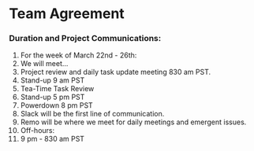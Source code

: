 # Team Agreement

### Duration and Project Communications:

1. For the week of March 22nd - 26th:
2. We will meet... 
  1. Project review and daily task update meeting 830 am PST.
  2. Stand-up 9 am PST
  3. Tea-Time Task Review  
  4. Stand-up 5 pm PST
  5. Powerdown 8 pm PST
3. Slack will be the first line of communication.
4. Remo will be where we meet for daily meetings and emergent issues.  
5. Off-hours:
  1. 9 pm - 830 am PST
